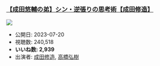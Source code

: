 ### [【成田悠輔の弟】シン・逆張りの思考術【成田修造】](https://www.youtube.com/watch?v=4hTzweSBQdM)
[![](https://img.youtube.com/vi/4hTzweSBQdM/sddefault.jpg)](https://www.youtube.com/watch?v=4hTzweSBQdM)
-   公開日: 2023-07-20
-   視聴数: 240,518
-   **いいね数: 2,939**
-   出演者: [成田修造](/rehacq_fan/people/成田修造 "wikilink"), [高橋弘樹](/rehacq_fan/people/高橋弘樹 "wikilink")
